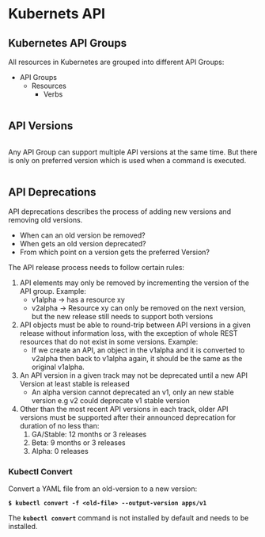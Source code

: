 # Kubernets API

## Kubernetes API Groups

All resources in Kubernetes are grouped into different API Groups:

-   API Groups
    -   Resources
        -   Verbs

<figure><img src="../../../../../.gitbook/assets/IMG_6162.JPG" alt=""><figcaption></figcaption></figure>

## API Versions

<figure><img src="../../../../../.gitbook/assets/IMG_6163.jpg" alt=""><figcaption></figcaption></figure>

Any API Group can support multiple API versions at the same time. But there is only on preferred version which is used when a command is executed.

<figure><img src="../../../../../.gitbook/assets/IMG_6164.JPG" alt=""><figcaption></figcaption></figure>

## API Deprecations

API deprecations describes the process of adding new versions and removing old versions.

-   When can an old version be removed?
-   When gets an old version deprecated?
-   From which point on a version gets the preferred Version?

The API release process needs to follow certain rules:

1. API elements may only be removed by incrementing the version of the API group. Example:
    - v1alpha -> has a resource xy
    - v2alpha -> Resource xy can only be removed on the next version, but the new release still needs to support both versions
2. API objects must be able to round-trip between API versions in a given release without information loss, with the exception of whole REST resources that do not exist in some versions. Example:
    - If we create an API, an object in the v1alpha and it is converted to v2alpha then back to v1alpha again, it should be the same as the original v1alpha.
3. An API version in a given track may not be deprecated until a new API Version at least stable is released
    - An alpha version cannot deprecated an v1, only an new stable version e.g v2 could deprecate v1 stable version
4. Other than the most recent API versions in each track, older API versions must be supported after their announced deprecation for duration of no less than:
    1. GA/Stable: 12 months or 3 releases
    2. Beta: 9 months or 3 releases
    3. Alpha: 0 releases

### Kubectl Convert

Convert a YAML file from an old-version to a new version:

**`$ kubectl convert -f <old-file> --output-version apps/v1`**

The **`kubectl convert`** command is not installed by default and needs to be installed.
